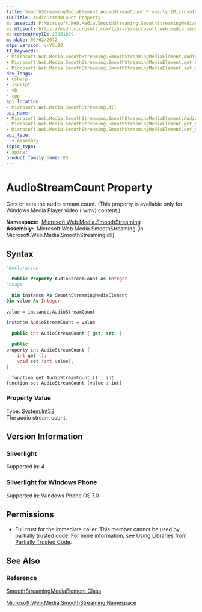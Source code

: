```yaml
---
title: SmoothStreamingMediaElement.AudioStreamCount Property (Microsoft.Web.Media.SmoothStreaming)
TOCTitle: AudioStreamCount Property
ms:assetid: P:Microsoft.Web.Media.SmoothStreaming.SmoothStreamingMediaElement.AudioStreamCount
ms:mtpsurl: https://msdn.microsoft.com/library/microsoft.web.media.smoothstreaming.smoothstreamingmediaelement.audiostreamcount(v=VS.90)
ms:contentKeyID: 23961079
ms.date: 05/02/2012
mtps_version: v=VS.90
f1_keywords:
- Microsoft.Web.Media.SmoothStreaming.SmoothStreamingMediaElement.AudioStreamCount
- Microsoft.Web.Media.SmoothStreaming.SmoothStreamingMediaElement.get_AudioStreamCount
- Microsoft.Web.Media.SmoothStreaming.SmoothStreamingMediaElement.set_AudioStreamCount
dev_langs:
- csharp
- jscript
- vb
- cpp
api_location:
- Microsoft.Web.Media.SmoothStreaming.dll
api_name:
- Microsoft.Web.Media.SmoothStreaming.SmoothStreamingMediaElement.AudioStreamCount
- Microsoft.Web.Media.SmoothStreaming.SmoothStreamingMediaElement.get_AudioStreamCount
- Microsoft.Web.Media.SmoothStreaming.SmoothStreamingMediaElement.set_AudioStreamCount
api_type:
  - Assembly
topic_type:
- apiref
product_family_name: VS
---
```


# AudioStreamCount Property

Gets or sets the audio stream count. (This property is available only for Windows Media Player video (.wmv) content.)

**Namespace:**  [Microsoft.Web.Media.SmoothStreaming](microsoft-web-media-smoothstreaming-namespace_1.md)  
**Assembly:**  Microsoft.Web.Media.SmoothStreaming (in Microsoft.Web.Media.SmoothStreaming.dll)

## Syntax

```vb
'Declaration

  Public Property AudioStreamCount As Integer
'Usage

  Dim instance As SmoothStreamingMediaElement
Dim value As Integer

value = instance.AudioStreamCount

instance.AudioStreamCount = value
```

```csharp
  public int AudioStreamCount { get; set; }
```

```cpp
  public:
property int AudioStreamCount {
    int get ();
    void set (int value);
}
```

```jscript
  function get AudioStreamCount () : int
function set AudioStreamCount (value : int)
```

### Property Value

Type: [System.Int32](https://msdn.microsoft.com/library/td2s409d)  
The audio stream count.  

## Version Information

### Silverlight

Supported in: 4  

### Silverlight for Windows Phone

Supported in: Windows Phone OS 7.0  

## Permissions

  - Full trust for the immediate caller. This member cannot be used by partially trusted code. For more information, see [Using Libraries from Partially Trusted Code](https://msdn.microsoft.com/library/8skskf63).

## See Also

### Reference

[SmoothStreamingMediaElement Class](smoothstreamingmediaelement-class-microsoft-web-media-smoothstreaming_1.md)

[Microsoft.Web.Media.SmoothStreaming Namespace](microsoft-web-media-smoothstreaming-namespace_1.md)

